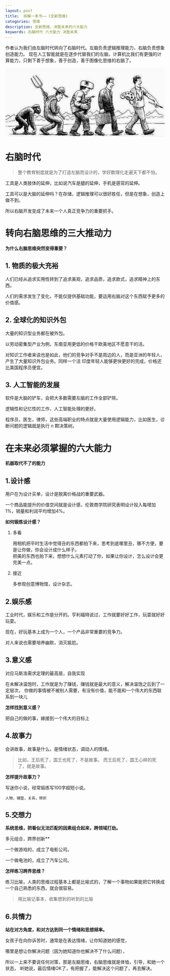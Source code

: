 ```yaml
---
layout: post
title:  拆解一本书——《全新思维》
categories: 思维
description: 全新思维，决胜未来的六大能力
keywords: 右脑时代 六大能力 决胜未来
---
```


作者认为我们由左脑时代转向了右脑时代。左脑负责逻辑推理能力，右脑负责想象创造能力。
现在人工智能就是在逐步代替我们的左脑，计算机比我们有更强的计算能力，只剩下善于想象，善于创造，善于图像化思维的右脑了。

![](/images/posts/2020-10-17-全新思维_images/e4d0de3a.png)

# 右脑时代

> 整个教育制度就是为了打造左脑而设计的，学好数理化走遍天下都不怕。

工具是人类肢体的延伸，比如说汽车是腿的延伸，手机是感官的延伸。

工具可以是大脑的延伸吗？在存储，逻辑推理可以很好胜任，但是在想象，创造上做不到。

所以右脑开发变成了未来一个人真正竞争力的重要抓手。

# 转向右脑思维的三大推动力

**为什么右脑思维突然变得重要？**

## 1. 物质的极大充裕

人们已经从追求实用性转到了追求美观，追求品质，追求款式，追求精神上的东西。

人们的需求发生了变化，不能仅提供基础功能，要运用右脑对这个东西赋予更多的价值感。

## 2. 全球化的知识外包

大量的知识型业务都在被外包。

以劳动密集型产业为例，东南亚用更低的价格干欧美地区不愿意干的活。

对知识工作者来说也是如此，他们的竞争对手不是周边的人，而是亚洲的年轻人，产生了大量知识外包业务。同样一个活
印度年轻人能够更快更好的完成，价格还比美国程序员便宜。

## 3. 人工智能的发展

软件是大脑的铲车，会把大多数需要左脑的工作全部铲除。

逻辑性和记忆性的工作，人工智能处理的更好。

程序员，医生，律师，这些高端职业的特点就是大量使用逻辑能力，比如医生，诊断问题的逻辑就是执行 n 颗决策树。

# 在未来必须掌握的六大能力

**机器取代不了的能力**

## 1.设计感

用户在为设计买单，设计是脱离价格战的重要武器。

一个商品能提升的价值空间就是设计感，伦敦商学院研究表明设计投入每增加1%，销量和利润平均增加4%。

**如何锻炼设计感？**

1. 多看

    用相机把平时生活中觉得丑的东西都拍下来，思考到底哪里丑，哪不方便，要是让你做，你会设计成什么样子。   
    把美的东西也拍下来，想想什么元素打动了你，如果让你设计，怎么设计会更完美一点。
    
2. 接近

    多参观创意博物馆，设计杂志。
    
## 2.娱乐感

工业时代，娱乐和工作是分开的。亨利福特说过，工作就要好好工作，玩耍就好好玩耍。

现在，好玩基本上成为一个人，一个产品非常重要的竞争力。

对人来说也需要培养幽默，消灭尴尬。
    
## 3.意义感

对应马斯洛需求定理的最高层，自我实现

在未解决温饱时，工作就是为了赚钱，赚钱就是最大的意义，解决温饱之后到了一定层次，
你做的事情被不被别人需要，有没有价值，能不能和一个伟大的东西联系到一块儿 

**怎样找到意义感？**

把自己的做的事，嫁接到一个伟大的目标上

## 4.故事力

会讲故事，故事是什么，是情绪状态，调动人的情绪。

>比如，王后死了，国王也死了，不是故事。
>而王后死了，国王心碎的死了，就是故事。

**怎样提升故事力？**

写迷你小说，经常锻炼写100字超短小说。

`人物，铺垫，关系，转折`
    
## 5.交想力

**系统思维，把看似无法匹配的因素组合起来，跨领域打劫。**

多元组合，跨界创新**

一个做游戏的，成立了电影公司。

一个做电池的，成立了汽车公司。

**怎样练习跨界思维？**

练习比喻，人类的思维过程基本上都是比喻式的，了解一个事物如果能把它转换成一个自己熟悉的东西，就会很容易。

>用比喻记事本，收集想到的听到的比喻
     
## 6.共情力
    
**站在对方角度，和对方达到同一个情绪和思想频率。**

女孩子在向你诉苦时，通常是在表达情绪，让你知道她的感觉，

哪里是想让你解决问题（因为她知道你也解决不了什么问题），

所以一上来不要说任何对策，那是左脑思维，右脑思维就是体恤，引导，和她一个状态，
听她说，最后情绪OK了，有把握了，能解决这个问题了，再去解决。